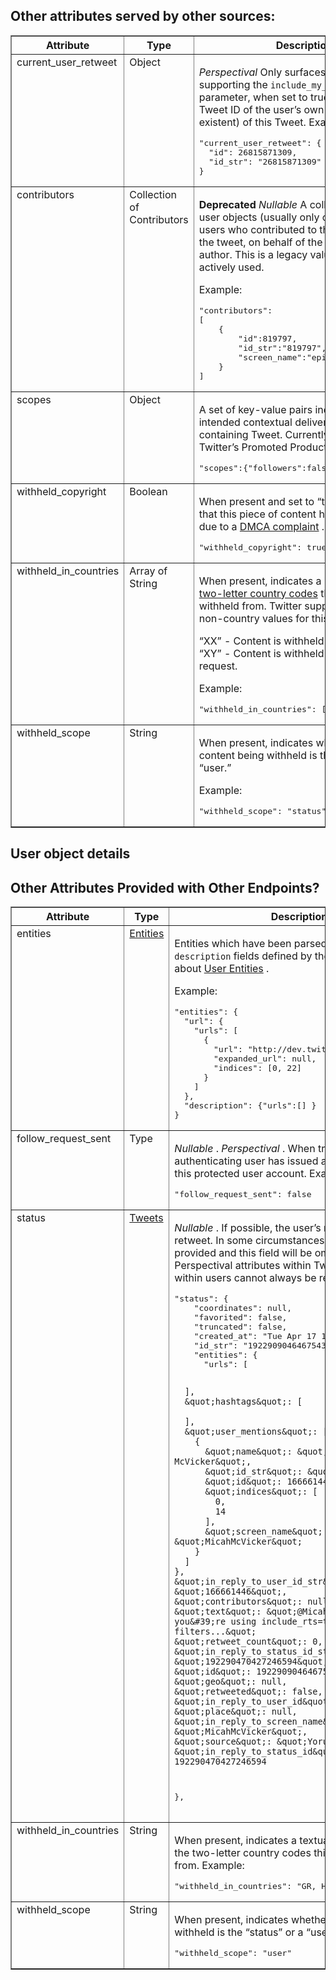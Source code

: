 ## Other attributes served by other sources:

<table border="1" class="docutils">
<colgroup>
<col width="33%" />
<col width="33%" />
<col width="33%" />
</colgroup>
<thead valign="bottom">
<tr class="row-odd"><th class="head">Attribute</th>
<th class="head">Type</th>
<th class="head">Description</th>
</tr>
</thead>
<tbody valign="top">

<tr class="row-odd"><td>current_user_retweet</td>
<td>Object</td>
<td><p class="first"><em>Perspectival</em> Only surfaces on methods supporting the      <code class="docutils literal"><span class="pre">include_my_retweet</span></code>     parameter, when set to true. Details the
Tweet ID of the user&#8217;s own retweet (if existent) of this Tweet.
Example:</p>
<div class="code javascript last highlight-python"><div class="highlight"><pre><span></span>&quot;current_user_retweet&quot;: {
  &quot;id&quot;: 26815871309,
  &quot;id_str&quot;: &quot;26815871309&quot;
}
</pre></div>
</div>
</td>
</tr>

<tr class="row-odd"><td>contributors</td>
<td>Collection of Contributors</td>
<td><p class="first"><strong>Deprecated</strong> <em>Nullable</em> A collection of brief user objects (usually only one) indicating users who contributed to the
authorship of the tweet, on behalf of the official tweet author. This is a legacy value and is not actively used.</p>
<p>Example:</p>
<div class="code javascript last highlight-python"><div class="highlight"><pre><span></span>&quot;contributors&quot;:
[
    {
        &quot;id&quot;:819797,
        &quot;id_str&quot;:&quot;819797&quot;,
        &quot;screen_name&quot;:&quot;episod&quot;
    }
]
</pre></div>
</div>
</td>
</tr>

<tr class="row-even"><td>scopes</td>
<td>Object</td>
<td><p class="first">A set of key-value pairs indicating the intended contextual delivery of the containing Tweet. Currently used by Twitter&#8217;s Promoted
Products.
Example:</p>
<div class="code javascript last highlight-python"><div class="highlight"><pre><span></span>&quot;scopes&quot;:{&quot;followers&quot;:false}
</pre></div>
</div>
</td>
</tr>



<tr class="row-even"><td>withheld_copyright</td>
<td>Boolean</td>
<td><p class="first">When present and set to &#8220;true&#8221;, it indicates that this piece of content has been withheld due to a <a class="reference external" href="http://en.wikipedia.org/wiki/Digital_Millennium_Copyright_Act">DMCA
complaint</a> .
Example:</p>
<div class="code javascript last highlight-python"><div class="highlight"><pre><span></span>&quot;withheld_copyright&quot;: true
</pre></div>
</div>
</td>
</tr>

<tr class="row-odd"><td>withheld_in_countries</td>
<td>Array of String</td>
<td><p class="first">When present, indicates a list of uppercase <a class="reference external" href="http://en.wikipedia.org/wiki/ISO_3166-1_alpha-2">two-letter country codes</a> this
content is withheld from. Twitter supports the following non-country values for this field:</p>
<p>&#8220;XX&#8221; - Content is withheld in all countries
&#8220;XY&#8221; - Content is withheld due to a DMCA request.</p>
<p>Example:</p>
<div class="code javascript last highlight-python"><div class="highlight"><pre><span></span>&quot;withheld_in_countries&quot;: [&quot;GR&quot;, &quot;HK&quot;, &quot;MY&quot;]
</pre></div>
</div>
</td>
</tr>

<tr class="row-even"><td>withheld_scope</td>
<td>String</td>
<td><p class="first">When present, indicates whether the content being withheld is the &#8220;status&#8221; or a &#8220;user.&#8221;</p>
<p>Example:</p>
<div class="code javascript last highlight-python"><div class="highlight"><pre><span></span>&quot;withheld_scope&quot;: &quot;status&quot;
</pre></div>
</div>
</td>
</tr>

</tbody>
</table>

## User object details

## Other Attributes Provided with Other Endpoints?

<table border="1" class="docutils">
<colgroup>
<col width="33%" />
<col width="33%" />
<col width="33%" />
</colgroup>
<thead valign="bottom">
<tr class="row-odd"><th class="head">Attribute</th>
<th class="head">Type</th>
<th class="head">Description</th>
</tr>
</thead>
<tbody valign="top">

<tr class="row-odd"><td>entities</td>
<td><a class="reference external" href="/overview/api/entities">Entities</a></td>
<td><p class="first">Entities which have been parsed out of the <code class="docutils literal"><span class="pre">url</span></code> or <code class="docutils literal"><span class="pre">description</span></code> fields defined by the user. Read more
about <a class="reference external" href="/overview/api/entities">User Entities</a> .</p>
<p>Example:</p>
<div class="code javascript last highlight-python"><div class="highlight"><pre><span></span>&quot;entities&quot;: {
  &quot;url&quot;: {
    &quot;urls&quot;: [
      {
        &quot;url&quot;: &quot;http://dev.twitter.com&quot;,
        &quot;expanded_url&quot;: null,
        &quot;indices&quot;: [0, 22]
      }
    ]
  },
  &quot;description&quot;: {&quot;urls&quot;:[] }
}
</pre></div>
</div>
</td>
</tr>

<tr class="row-odd"><td>follow_request_sent</td>
<td>Type</td>
<td><p class="first"><em>Nullable</em> . <em>Perspectival</em> . When true, indicates that the authenticating user has issued a follow request to this protected user
account.
Example:</p>
<div class="code javascript last highlight-python"><div class="highlight"><pre><span></span>&quot;follow_request_sent&quot;: false
</pre></div>
</div>
</td>
</tr>





<tr class="row-even"><td>status</td>
<td><a class="reference external" href="/overview/api/tweets">Tweets</a></td>
<td><p class="first"><em>Nullable</em> . If possible, the user&#8217;s most recent Tweet or retweet. In some circumstances, this data cannot be provided and this field
will be omitted, null, or empty. Perspectival attributes within Tweets embedded within users cannot always be relied upon.
Example:</p>
<div class="code javascript last highlight-python"><div class="highlight"><pre><span></span>&quot;status&quot;: {
    &quot;coordinates&quot;: null,
    &quot;favorited&quot;: false,
    &quot;truncated&quot;: false,
    &quot;created_at&quot;: &quot;Tue Apr 17 16:38:18 +0000 2012&quot;,
    &quot;id_str&quot;: &quot;192290904646754304&quot;,
    &quot;entities&quot;: {
      &quot;urls&quot;: [

      ],
      &quot;hashtags&quot;: [

      ],
      &quot;user_mentions&quot;: [
        {
          &quot;name&quot;: &quot;Micah McVicker&quot;,
          &quot;id_str&quot;: &quot;166661446&quot;,
          &quot;id&quot;: 166661446,
          &quot;indices&quot;: [
            0,
            14
          ],
          &quot;screen_name&quot;: &quot;MicahMcVicker&quot;
        }
      ]
    },
    &quot;in_reply_to_user_id_str&quot;: &quot;166661446&quot;,
    &quot;contributors&quot;: null,
    &quot;text&quot;: &quot;@MicahMcVicker make sure you&#39;re using include_rts=true and no other filters...&quot;
    &quot;retweet_count&quot;: 0,
    &quot;in_reply_to_status_id_str&quot;: &quot;192290470427246594&quot;,
    &quot;id&quot;: 192290904646754304,
    &quot;geo&quot;: null,
    &quot;retweeted&quot;: false,
    &quot;in_reply_to_user_id&quot;: 166661446,
    &quot;place&quot;: null,
    &quot;in_reply_to_screen_name&quot;: &quot;MicahMcVicker&quot;,
    &quot;source&quot;: &quot;YoruFukurou&quot;,
    &quot;in_reply_to_status_id&quot;: 192290470427246594
 },
</pre></div>
</div>
</td>
</tr>

<tr class="row-even"><td>withheld_in_countries</td>
<td>String</td>
<td><p class="first">When present, indicates a textual representation of the two-letter country codes this user is withheld from.
Example:</p>
<div class="code javascript last highlight-python"><div class="highlight"><pre><span></span>&quot;withheld_in_countries&quot;: &quot;GR, HK, MY&quot;
</pre></div>
</div>
</td>
</tr>

<tr class="row-odd"><td>withheld_scope</td>
<td>String</td>
<td><p class="first">When present, indicates whether the content being withheld is the &#8220;status&#8221; or a &#8220;user.&#8221;
Example:</p>
<div class="code javascript last highlight-python"><div class="highlight"><pre><span></span>&quot;withheld_scope&quot;: &quot;user&quot;
</pre></div>
</div>
</td>
</tr>



</tbody>
</table>





